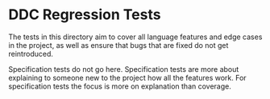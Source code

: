 
DDC Regression Tests
====================

The tests in this directory aim to cover all language features and edge cases in the project, as well as ensure that bugs that are fixed do not get reintroduced.

Specification tests do not go here. Specification tests are more about explaining to someone new to the project how all the features work. For specification tests the focus is more on explanation than coverage.

